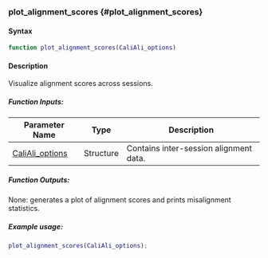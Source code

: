 ### plot_alignment_scores {#plot_alignment_scores}

#### Syntax
```matlab
function plot_alignment_scores(CaliAli_options)
```
#### Description
Visualize alignment scores across sessions.

##### Function Inputs:

| Parameter Name | Type | Description |
|---------------|------|-------------|
|  [CaliAli_options](CaliAli_parameters.md)| Structure | Contains inter-session alignment data. |

##### Function Outputs:

None: generates a plot of alignment scores and prints misalignment statistics.

##### Example usage:

```matlab
plot_alignment_scores(CaliAli_options);
```
